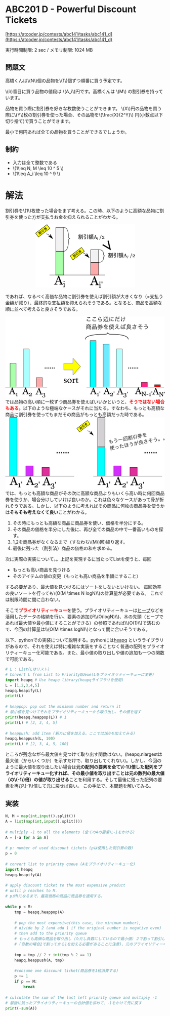 #  ABC201 D - Powerful Discount Tickets

[https://atcoder.jp/contests/abc141/tasks/abc141_d](https://atcoder.jp/contests/abc141/tasks/abc141_d)

実行時間制限: 2 sec / メモリ制限: 1024 MB

## 問題文
高橋くんは\\(N\\)個の品物を\\(1\\)個ずつ順番に買う予定です。

\\(i\\)番目に買う品物の値段は \\(A_i\\)円です。高橋くんは \\(M\\) の割引券を持っています。

品物を買う際に割引券を好きな枚数使うことができます。
\\(X\\)円の品物を買う際に\\(Y\\)枚の割引券を使った場合、その品物を\\(\frac{X}{2^Y}\\)
円(小数点以下切り捨て)で買うことができます。

最小で何円あれば全ての品物を買うことができるでしょうか。

## 制約
 - 入力は全て整数である
 - \\(1\leq N, M \leq  10 ^ 5 \\)
 - \\(1\leq A_i \leq  10 ^ 9 \\)

# 解法
割引券を\\(1\\)枚使った場合をまず考える。この時、以下のように高額な品物に割引券を使った方が支払うお金を抑えられることがわかる。

<div align="center"><img src="abc141_d/abc141_d_1.png"></div>

であれば、なるべく高価な品物に割引券を使えば割引額が大きくなり（=支払う金額が減り）、最終的な支払額を抑えられそうである。となると、商品を高額な順に並べて考えると良さそうである。
<div align="center"><img src="abc141_d/abc141_d_2.png"></div>
では品物の高い順に一枚ずつ商品券を使えばいいかというと、<font color="red"><b>そうではない場合もある。</b></font>以下のような極端なケースがそれに当たる。すなわち、もっとも高額な商品に割引券を使ってもまだその商品がもっとも高額だった時である。
<div align="center"><img src="abc141_d/abc141_d_3.png"></div>
では、もっとも高額な商品がその次に高額な商品よりもいくら高い時に何回商品券を使うか、場合分けしていけば良いのか。これは色々なケースがあって骨が折れそうである。しかし、以下のように考えればその商品に何枚の商品券を使うかは<b>そもそも考えなくて良い</b>ことがわかる。

 1. その時にもっとも高額な商品に商品券を使い、価格を半分にする。
 2. その商品の価格を半分にした後に、再び全ての商品の中で一番高いものを探す。
 3. 1,2を商品券がなくなるまで（すなわち\\(M\\)回)繰り返す。
 4. 最後に残った（割引済）商品の価格の和を求める。

次に実際の実装について。。上記を実現するに当たってListを使うと、毎回
 
 - もっとも高い商品を見つける
 - そのアイテムの値の変更（もっとも高い商品を半額にすること）

する必要があり、最大値を見つけるにはソートをしないといけない。
毎回効率の良いソートを行っても\\(O(M \times N logN)\\)の計算量が必要である。
これでは制限時間に間に合わない。

そこで<font color="red"><b>プライオリティーキュー</b></font>を使う。プライオリティーキューは[ヒープ](https://en.wikipedia.org/wiki/Heap_(data_structure))などを活用したデータの格納を行い、要素の追加が\\(O(logN)\\)、木の先頭（ヒープであれば最大値や最小値にすることができる）の参照であれば\\(O(1)\\)で済むので、今回の計算量は\\(O(M \times logN)\\)となって間に合いそうである。

以下、pythonでの実装について説明する。pythonには[heapq](https://docs.python.org/3/library/heapq.html)
というライブラリがあるので、それを使えば特に複雑な実装をすることなく普通の配列をプライオリティーキュー化可能である。また、最小値の取り出しや値の追加も一つの関数で可能である。
```py
# L : List(Lはリスト)
# Convert L from List to PriorityQUeue(Lをプライオリティーキューに変更)
import heapq # Use heapq library(heapqライブラリを使用)
L = [1,2,3,4,5]
heapq.heapify(L)
print(L)

# heappop: pop out the minimum number and return it 
# 最小値を見つけてそれをプライオリティーキューから取り出し、その値を返す
print(heapq.heappop(L)) # 1
print(L) # [2, 3, 4, 5]

# heappush: add item (新たに値を加える。ここでは100を加えてみる) 
heapq.heappush(L, 100)
print(L) # [2, 3, 4, 5, 100]
```
ところが残念ながら最大値を見つけて取り出す関数はない。(heapq.nlargestは最大値（からいくつか）を示すだけで、取り出してくれない)。しかし、今回のように最大値を取り出したい場合は<b>元の配列の要素を全て\\(-1\\)倍した配列をプライオリティーキュー化すれば、その最小値を取り出すことは元の数列の最大値（の\\(-1\\)倍）の値が取り出せる</b>ことを利用する。そして最後に残った配列の要素を再び\\(-1\\)倍して元に戻せば良い。
この手法で、本問題を解いてみる。

## 実装

```py
N, M = map(int,input().split())
A = list(map(int,input().split()))

# multiply -1 to all the elements (全てのAの要素に-1をかける)
A = [-a for a in A]

# p: number of used discount tickets (pは使用した割引券の数)
p = 0

# convert list to priority queue (Aをプライオリティーキュー化)
import heapq
heapq.heapify(A)

# apply discount ticket to the most expensive product 
# until p reaches to M. 
# pがMになるまで、最高価格の商品に商品券を適用する。

while p < M:
    tmp = heapq.heappop(A)

    # pop the most expensive(this case, the minimum number), 
    # divide by 2 (and add 1 if the original number is negative even)
    # then add to the priority queue  
    # もっとも高価な商品を取り出し（ただし負数にしているので最小値）２で割って割引した値段にし
    # (奇数の場合2で割ってから1を加える必要があることに注意)、元のプライオリティーキューに加え直す

    tmp = tmp // 2 + int(tmp % 2 == 1)
    heapq.heappush(A, tmp)

    #consume one discount ticket(商品券を1枚消費する)
    p += 1
    if p == M:
        break

# culculate the sum of the last left priority queue and multiply -1
# 最後に残ったプライオリティーキューの合計値を求めて、-1をかけて元に戻す
print(-sum(A))
```


